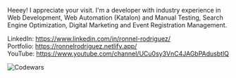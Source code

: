 Heeey! I appreciate your visit. I'm a developer with industry experience in Web Development, Web Automation (Katalon) and Manual Testing, Search Engine Optimization, Digital Marketing and Event Registration Management. 

LinkedIn:  https://www.linkedin.com/in/ronnel-rodriguez/ <br/>
Portfolio: https://ronnelrodriguez.netlify.app/ <br/>
YouTube:   https://www.youtube.com/channel/UCu0sy3VnC4JAGbPAdusbtlQ

<!---
lennorrodriguez08/lennorrodriguez08 is a ✨ special ✨ repository because its `README.md` (this file) appears on your GitHub profile.
You can click the Preview link to take a look at your changes.
--->
![Codewars](https://github.r2v.ch/codewars?user=lennorrodriguez08&name=true&hide_clan=true&top_languages=true)

